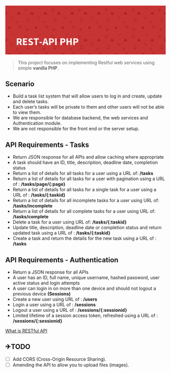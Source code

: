 ![REST API-PHP](./images/banner.png)

> This project focuses on implementing Restful web services using simple **vanilla PHP**.

## Scenario

- Build a task list system that will allow users to log in and create, update and delete tasks.
- Each user’s tasks will be private to them and other users will not be able to view them.
- We are responsible for database backend, the web services and Authentication module.
- We are not responsible for the front end or the server setup.

## API Requirements - Tasks

- Return JSON response for all APIs and allow caching where appropriate
- A task should have an ID, title, description, deadline date, completion status
- Return a list of details for all tasks for a user using a URL of: **/tasks**
- Return a list of details for all tasks for a user with pagination using a URL of : **/tasks/page/{:page}**
- Return a list of details for all tasks for a single task for a user using a URL of : **/tasks/{:taskid}**
- Return a list of details for all incomplete tasks for a user using URL of: **/tasks/incomplete**
- Return a list of details for all complete tasks for a user using URL of: **/tasks/complete**
- Delete a task for a user using URL of: **/tasks/{:taskid}**
- Update title, description, deadline date or completion status and return updated task using a URL of : **/tasks/{:taskid}**
- Create a task and return the details for the new task using a URL of : **/tasks**

## API Requirements - Authentication

- Return a JSON response for all APIs
- A user has an ID, full name, unique username, hashed password, user active status and login attempts
- A user can login in on more than one device and should not logout a previous device **(Sessions)**
- Create a new user using URL of : **/users**
- Login a user using a URL of : **/sessions**
- Logout a user using a URL of : **/sessions/{:sessionid}**
- Limited lifetime of a session access token, refreshed using a URL of : **/sessions/{:sessionid}**

[What is RESTful API](./REFERENCE.md)

## ✈TODO

- [ ] Add CORS (Cross-Origin Resource Sharing).
- [ ] Amending the API to allow you to upload files (images).
